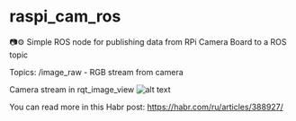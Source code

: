 # raspi_cam_ros

📷⚙️ Simple ROS node for publishing data from RPi Camera Board to a ROS topic

Topics:
/image_raw - RGB stream from camera

Camera stream in rqt_image_view
![alt text](https://hsto.org/r/w1560/files/3bf/79d/e52/3bf79de524f34444973352af07b121ed.png)

You can read more in this Habr post: https://habr.com/ru/articles/388927/

